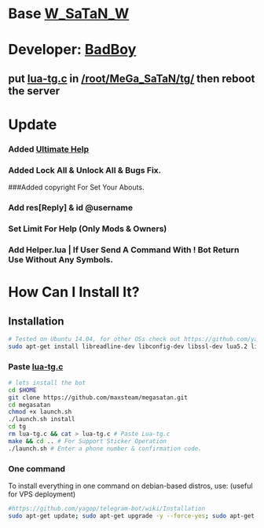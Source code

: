 # Base [W_SaTaN_W](https://telegram.me/WilSoN_DeVeLoPeR) 

# Developer: [BadBoy](https://telegram.me/bad_bo0y)

## put [lua-tg.c](https://github.com/Maxsteam/megasatan/blob/master/lua-tg.c) in [/root/MeGa_SaTaN/tg/](https://github.com/maxsteam/megasatan/tg) then reboot the server

# Update

### Added [Ultimate Help](https://github.com/Maxsteam/megasatan/plugins/help.lua) 

### Added Lock All & Unlock All & Bugs Fix.

###Added copyright For Set Your Abouts. 

### Add res[Reply] & id @username 

### Set Limit For Help (Only Mods & Owners)

### Add Helper.lua | If User Send A Command With ! Bot Return Use Without Any Symbols.

# How Can I Install It?

## Installation 

```bash
# Tested on Ubuntu 14.04, for other OSs check out https://github.com/yagop/telegram-bot/wiki/Installation
sudo apt-get install libreadline-dev libconfig-dev libssl-dev lua5.2 liblua5.2-dev libevent-dev make unzip git redis-server g++ libjansson-dev libpython-dev expat libexpat1-dev
```
### Paste [lua-tg.c](https://github.com/maxsteam/megasatan/lua-tg.c)
```bash
# lets install the bot
cd $HOME
git clone https://github.com/maxsteam/megasatan.git
cd megasatan
chmod +x launch.sh
./launch.sh install
cd tg 
rm lua-tg.c && cat > lua-tg.c # Paste Lua-tg.c
make && cd .. # For Support Sticker Operation
./launch.sh # Enter a phone number & confirmation code.
```
### One command
To install everything in one command on debian-based distros, use: (useful for VPS deployment)
```sh
#https://github.com/yagop/telegram-bot/wiki/Installation
sudo apt-get update; sudo apt-get upgrade -y --force-yes; sudo apt-get dist-upgrade -y --force-yes; sudo apt-get install libreadline-dev libconfig-dev libssl-dev lua5.2 liblua5.2-dev libevent-dev libjansson* libpython-dev make unzip git redis-server g++ -y --force-yes && git clone https://github.com/DeterGent-Legion/MeGa_SaTaN.git && cd MeGa_SaTaN && chmod +x launch.sh && ./launch.sh install && ./launch.sh
```
